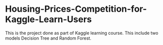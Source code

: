 # Housing-Prices-Competition-for-Kaggle-Learn-Users
This is the project done as part of Kaggle learning course. This include two models Decision Tree and Random Forest.
